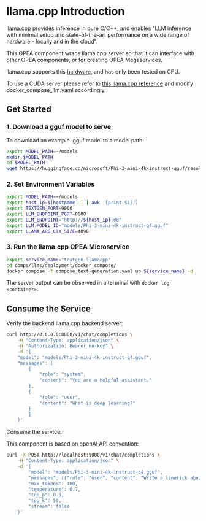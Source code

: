 # llama.cpp Introduction

[llama.cpp](https://github.com/ggerganov/llama.cpp) provides inference in pure C/C++, and enables "LLM inference with minimal setup and state-of-the-art performance on a wide range of hardware - locally and in the cloud".

This OPEA component wraps llama.cpp server so that it can interface with other OPEA components, or for creating OPEA Megaservices.

llama.cpp supports this [hardware](https://github.com/ggerganov/llama.cpp?tab=readme-ov-file#supported-backends), and has only been tested on CPU.

To use a CUDA server please refer to [this llama.cpp reference](https://github.com/ggerganov/llama.cpp/blob/master/examples/server/README.md#docker) and modify docker_compose_llm.yaml accordingly.

## Get Started

### 1. Download a gguf model to serve

To download an example .gguf model to a model path:

```bash
export MODEL_PATH=~/models
mkdir $MODEL_PATH
cd $MODEL_PATH
wget https://huggingface.co/microsoft/Phi-3-mini-4k-instruct-gguf/resolve/main/Phi-3-mini-4k-instruct-q4.gguf
````

### 2. Set Environment Variables

```bash
export MODEL_PATH=~/models
export host_ip=$(hostname -I | awk '{print $1}')
export TEXTGEN_PORT=9000
export LLM_ENDPOINT_PORT=8008
export LLM_ENDPOINT="http://${host_ip}:80"
export LLM_MODEL_ID="models/Phi-3-mini-4k-instruct-q4.gguf"
export LLAMA_ARG_CTX_SIZE=4096
```
### 3. Run the llama.cpp OPEA Microservice

```bash
export service_name="textgen-llamacpp"
cd comps/llms/deployment/docker_compose/
docker compose -f compose_text-generation.yaml up ${service_name} -d
```

The server output can be observed in a terminal with `docker log <container>`.

## Consume the Service

Verify the backend llama.cpp backend server:

```bash
curl http://0.0.0.0:8008/v1/chat/completions \
    -H "Content-Type: application/json" \
    -H "Authorization: Bearer no-key" \
    -d '{
    "model": "models/Phi-3-mini-4k-instruct-q4.gguf",
    "messages": [
        {
            "role": "system",
            "content": "You are a helpful assistant."
        },
        {
            "role": "user",
            "content": "What is deep learning?"
        }
        ]
    }'
```

Consume the service:

This component is based on openAI API convention:

```bash
curl -X POST http://localhost:9000/v1/chat/completions \
    -H "Content-Type: application/json" \
    -d '{
        "model": "models/Phi-3-mini-4k-instruct-q4.gguf",
        "messages": [{"role": "user", "content": "Write a limerick about python exceptions"}],
        "max_tokens": 100,
        "temperature": 0.7,
        "top_p": 0.9,
        "top_k": 50,
        "stream": false
    }'
```